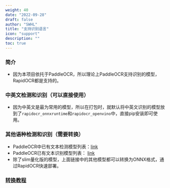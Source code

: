 ```yaml
---
weight: 40
date: "2022-09-28"
draft: false
author: "SWHL"
title: "支持识别语言"
icon: "support"
description: ""
toc: true
---
```


### 简介
- 因为本项目依托于PaddleOCR，所以理论上PaddleOCR支持识别的模型，RapidOCR都是支持的。

### 中英文检测和识别（可以直接使用）
- 因为中英文是最为常用的模型，所以在打包时，就默认将中英文识别的模型放到了`rapidocr_onnxruntime`和`rapidocr_openvino`中，直接pip安装即可使用。

### 其他语种检测和识别（需要转换）
- PaddleOCR中已有文本检测模型列表：[link](https://github.com/PaddlePaddle/PaddleOCR/blob/release/2.6/doc/doc_ch/models_list.md#1-%E6%96%87%E6%9C%AC%E6%A3%80%E6%B5%8B%E6%A8%A1%E5%9E%8B)
- PaddleOCR已有文本识别模型列表： [link](https://github.com/PaddlePaddle/PaddleOCR/blob/release/2.6/doc/doc_ch/models_list.md#2-%E6%96%87%E6%9C%AC%E8%AF%86%E5%88%AB%E6%A8%A1%E5%9E%8B)
- 除了slim量化版的模型，上面链接中的其他模型都可以转换为ONNX格式，通过RapidOCR快速部署。

### [转换教程](./convert_model.md)